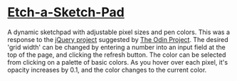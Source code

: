 # [Etch-a-Sketch-Pad](http://anisledge.github.io/sketch.html)
A dynamic sketchpad with adjustable pixel sizes and pen colors.
This was a response to the [jQuery project](http://www.theodinproject.com/web-development-101/javascript-and-jquery) suggested by [The Odin Project](http://www.theodinproject.com/home). 
The desired 'grid width' can be changed by entering a number into an input field at the top of the page, and clicking the refresh button.
The color can be selected from clicking on a palette of basic colors.
As you hover over each pixel, it's opacity increases by 0.1, and the color changes to the current color. 
